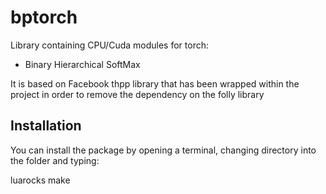 # bptorch

Library containing CPU/Cuda modules for torch:

- Binary Hierarchical SoftMax

It is based on Facebook thpp library that has been wrapped within the project in order to remove the dependency on the folly library

## Installation

You can install the package by opening a terminal, changing directory into the folder and typing:

luarocks make
